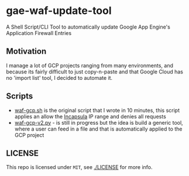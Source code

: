 # gae-waf-update-tool

A Shell Script/CLI Tool to automatically update Google App Engine's Application Firewall Entries

## Motivation

I manage a lot of GCP projects ranging from many environments, and because its fairly difficult to just copy-n-paste and that Google Cloud has no 'import list' tool, I decided to automate it.

## Scripts

- [waf-gcp.sh](./waf-gcp.sh) is the original script that I wrote in 10 minutes, this script applies an allow the [Incapsula](https://www.incapsula.com/) IP range and denies all requests
- [waf-gcp-v2.py](waf-gcp-v2.py) - is still in progress but the idea is build a generic tool, where a user can feed in a file and that is automatically applied to the GCP project

## LICENSE

This repo is licensed under `MIT`, see [./LICENSE](./LICENSE) for more info.
